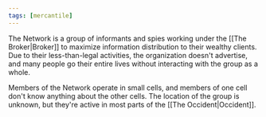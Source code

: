 ```yaml
---
tags: [mercantile]
---
```


The Network is a group of informants and spies working under the [[The Broker|Broker]] to maximize information distribution to their wealthy clients. Due to their less-than-legal activities, the organization doesn't advertise, and many people go their entire lives without interacting with the group as a whole.

Members of the Network operate in small cells, and members of one cell don't know anything about the other cells. The location of the group is unknown, but they're active in most parts of the [[The Occident|Occident]].
